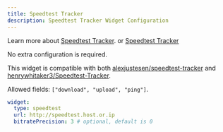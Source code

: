 ```yaml
---
title: Speedtest Tracker
description: Speedtest Tracker Widget Configuration
---
```


Learn more about [Speedtest Tracker](https://github.com/alexjustesen/speedtest-tracker). or
[Speedtest Tracker](https://github.com/henrywhitaker3/Speedtest-Tracker)

No extra configuration is required.

This widget is compatible with both [alexjustesen/speedtest-tracker](https://github.com/alexjustesen/speedtest-tracker) and [henrywhitaker3/Speedtest-Tracker](https://github.com/henrywhitaker3/Speedtest-Tracker).

Allowed fields: `["download", "upload", "ping"]`.

```yaml
widget:
  type: speedtest
  url: http://speedtest.host.or.ip
  bitratePrecision: 3 # optional, default is 0
```
